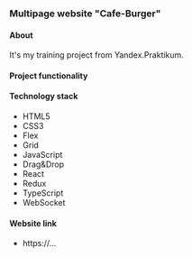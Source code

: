### Multipage website "Cafe-Burger"

#### About
It's my training project from Yandex.Praktikum.

#### Project functionality

#### Technology stack
- HTML5
- CSS3
- Flex
- Grid
- JavaScript
- Drag&Drop
- React
- Redux
- TypeScript
- WebSocket

#### Website link
- https://...